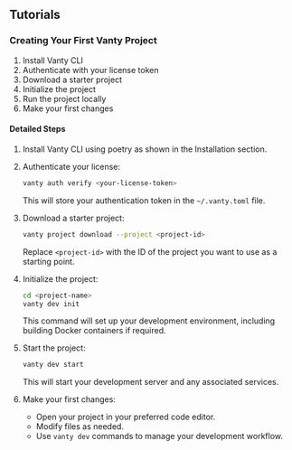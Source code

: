 ## Tutorials

### Creating Your First Vanty Project

1. Install Vanty CLI
2. Authenticate with your license token
3. Download a starter project
4. Initialize the project
5. Run the project locally
6. Make your first changes

#### Detailed Steps

1. Install Vanty CLI using poetry as shown in the Installation section.

2. Authenticate your license:
   ```bash
   vanty auth verify <your-license-token>
   ```
   This will store your authentication token in the `~/.vanty.toml` file.

3. Download a starter project:
   ```bash
   vanty project download --project <project-id>
   ```
   Replace `<project-id>` with the ID of the project you want to use as a starting point.

4. Initialize the project:
   ```bash
   cd <project-name>
   vanty dev init
   ```
   This command will set up your development environment, including building Docker containers if required.

5. Start the project:
   ```bash
   vanty dev start
   ```
   This will start your development server and any associated services.

6. Make your first changes:
   - Open your project in your preferred code editor.
   - Modify files as needed.
   - Use `vanty dev` commands to manage your development workflow.
